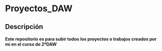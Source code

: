# Proyectos_DAW

## Descripción 
#### Este repositorio es para subir todos los proyectos o trabajos creados por mi en el curso de 2ºDAW
